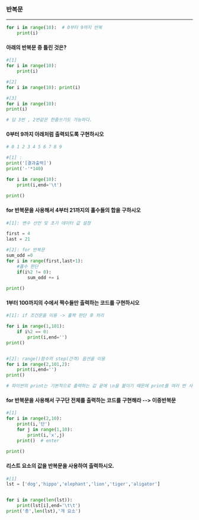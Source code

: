 ### 반복문

------

```python
for i in range(10):  # 0부터 9까지 반복 
	print(i)
```



#### 아래의 반복문 중 틀린 것은?

```python
#[1] 
for i in range(10):
	print(i)

#[2]
for i in range(10): print(i)

#[3]
for i in range(10):
print(i)

# 답 3번 , 2번같은 한줄쓰기도 가능하다.
```



#### 0부터 9까지 아래처럼 출력되도록 구현하시오

```python
# 0 1 2 3 4 5 6 7 8 9

#[1] :
print('[결과출력]')
print('-'*140)

for i in range(10):
	print(i,end='\t')
	
print()
```



#### for 반복문을 사용해서 4부터 21까지의 홀수들의 합을 구하시오

```python
#[1]: 변수 선언 및 초기 데이터 값 설정

first = 4
last = 21

#[2]: for 반복문
sum_odd =0
for i in range(first,last+1):
	#홀수 판단
	if(i%2 != 0):
		sum_odd += i
		
print()
```



#### 1부터 100까지의 수에서 짝수들만 출력하는 코드를 구현하시오

```python
#[1]: if 조건문을 이용 -> 홀짝 판단 후 처리

for i in range(1,101):
	if i%2 == 0:
		print(i,end='')
print()


#[2]: range()함수의 step(간격) 옵션을 이용
for i in range(2,101,2):
	print(i,end='')
print()

# 파이썬의 print는 기본적으로 출력하는 값 끝에 \n을 붙이기 때문에 print를 여러 번 사용하면 값이 여러 줄 출력된다. 만약 print를 여러번 사용하더라도 이어지는 값으로 출력하고 싶을 경우 end를 사용하면 된다. 
```



#### for 반복문을 사용해서 구구단 전체를 출력하는 코드를 구현해라 --> 이중반복문

```python
#[1] 
for i in range(2,10):
	print(i,'단')
	for j in range(1,10):
		print(i,'x',j)
	print()  # enter
	
print()
```



#### 리스트 요소의 값을 반복문을 사용하여 출력하시오.

```python
#[1]
lst = ['dog','hippo','elephant','lion','tiger','aligator']


for i in range(len(lst)):
	print(lst[i],end='\t\t')
print('총',len(lst),'개 요소')

```



